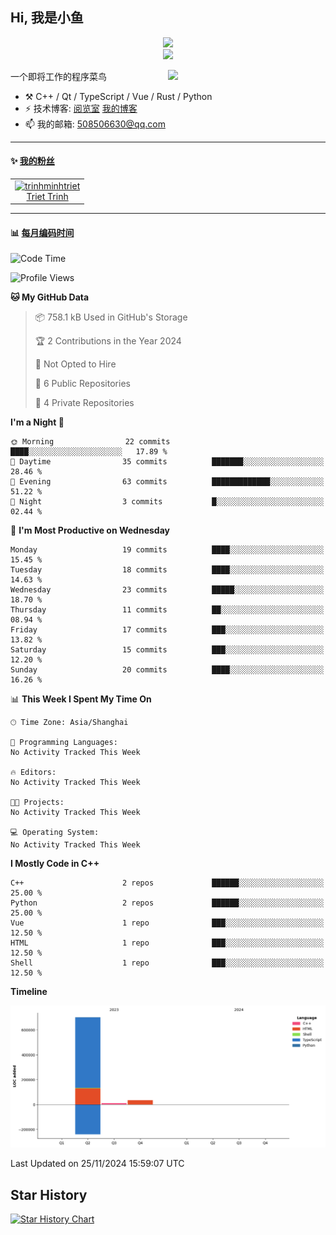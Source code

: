 <!--
**小鱼/小鱼** is a ✨ _special_ ✨ repository because its `README.md` (this file) appears on your GitHub profile.

Here are some ideas to get you started:

- 🔭 I’m currently working on ...
- 🌱 I’m currently learning ...
- 👯 I’m looking to collaborate on ...
- 🤔 I’m looking for help with ...
- 💬 Ask me about ...
- 📫 How to reach me: ...
- 😄 Pronouns: ...
- ⚡ Fun fact: ...
-->

## Hi, 我是小鱼

<div align=center><img src="https://profile-counter.glitch.me/XiaoYuer2022/count.svg"></div>



<div align=center><img src="https://streak-stats.demolab.com?user=XiaoYuer2022&locale=zh_Hans"></div>



[<img align="right" width="50%" src="https://github-readme-stats-ouuan.vercel.app/api?username=XiaoYuer2022&show_icons=true">](https://metrics.lecoq.io/xlz122#gh-light-mode-only)

一个即将工作的程序菜鸟

-   :hammer_and_pick: C++ / Qt / TypeScript / Vue / Rust / Python
-   ⚡ 技术博客: [阅览室](https://haoxx.netlify.app/)  [我的博客](https://haoxxnb.site/)
-   📫 我的邮箱: 508506630@qq.com

---

#### :sparkles: [我的粉丝](https://github.com/XiaoYuer2022?tab=followers)

<!--START_SECTION:followers-->
<table>
  <tr>
    <td align="center">
      <a href="https://github.com/trinhminhtriet">
        <img src="https://avatars2.githubusercontent.com/u/1650997" width="100px;" alt="trinhminhtriet"/>
      </a>
      <br />
      <a href="https://github.com/trinhminhtriet">Triet Trinh</a>
    </td>
  </tr>
</table>
<!--END_SECTION:followers-->

---

#### :bar_chart: [每月编码时间](https://github.com/muety/wakapi)

<!--START_SECTION:waka-->
![Code Time](http://img.shields.io/badge/Code%20Time-135%20hrs%2030%20mins-blue)

![Profile Views](http://img.shields.io/badge/Profile%20Views-0-blue)

**🐱 My GitHub Data** 

> 📦 758.1 kB Used in GitHub's Storage 
 > 
> 🏆 2 Contributions in the Year 2024
 > 
> 🚫 Not Opted to Hire
 > 
> 📜 6 Public Repositories 
 > 
> 🔑 4 Private Repositories 
 > 
**I'm a Night 🦉** 

```text
🌞 Morning                22 commits          ████░░░░░░░░░░░░░░░░░░░░░   17.89 % 
🌆 Daytime                35 commits          ███████░░░░░░░░░░░░░░░░░░   28.46 % 
🌃 Evening                63 commits          █████████████░░░░░░░░░░░░   51.22 % 
🌙 Night                  3 commits           █░░░░░░░░░░░░░░░░░░░░░░░░   02.44 % 
```
📅 **I'm Most Productive on Wednesday** 

```text
Monday                   19 commits          ████░░░░░░░░░░░░░░░░░░░░░   15.45 % 
Tuesday                  18 commits          ████░░░░░░░░░░░░░░░░░░░░░   14.63 % 
Wednesday                23 commits          █████░░░░░░░░░░░░░░░░░░░░   18.70 % 
Thursday                 11 commits          ██░░░░░░░░░░░░░░░░░░░░░░░   08.94 % 
Friday                   17 commits          ███░░░░░░░░░░░░░░░░░░░░░░   13.82 % 
Saturday                 15 commits          ███░░░░░░░░░░░░░░░░░░░░░░   12.20 % 
Sunday                   20 commits          ████░░░░░░░░░░░░░░░░░░░░░   16.26 % 
```


📊 **This Week I Spent My Time On** 

```text
🕑︎ Time Zone: Asia/Shanghai

💬 Programming Languages: 
No Activity Tracked This Week

🔥 Editors: 
No Activity Tracked This Week

🐱‍💻 Projects: 
No Activity Tracked This Week

💻 Operating System: 
No Activity Tracked This Week
```

**I Mostly Code in C++** 

```text
C++                      2 repos             ██████░░░░░░░░░░░░░░░░░░░   25.00 % 
Python                   2 repos             ██████░░░░░░░░░░░░░░░░░░░   25.00 % 
Vue                      1 repo              ███░░░░░░░░░░░░░░░░░░░░░░   12.50 % 
HTML                     1 repo              ███░░░░░░░░░░░░░░░░░░░░░░   12.50 % 
Shell                    1 repo              ███░░░░░░░░░░░░░░░░░░░░░░   12.50 % 
```



**Timeline**

![Lines of Code chart](https://raw.githubusercontent.com/XiaoYuer2022/XiaoYuer2022/main/assets/bar_graph.png)


 Last Updated on 25/11/2024 15:59:07 UTC
<!--END_SECTION:waka-->

Star History
---------
[![Star History Chart](https://api.star-history.com/svg?repos=XiaoYuer2022/XiaoYuer2022&type=Date)](https://star-history.com/#XiaoYuer2022/XiaoYuer2022&Date)
